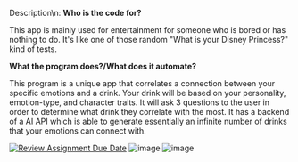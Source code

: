 Description\n:
**Who is the code for?**

This app is mainly used for entertainment for someone who is bored or has nothing to do. It's like one of those random "What is your Disney Princess?" kind of tests.

**What the program does?/What does it automate?**

This program is a unique app that correlates a connection between your specific emotions and a drink. Your drink will be based on your personality, emotion-type, and character traits. It will ask 3 questions to the user in order to determine what drink they correlate with the most. It has a backend of a AI API which is able to generate essentially an infinite number of drinks that your emotions can connect with. 

[![Review Assignment Due Date](https://classroom.github.com/assets/deadline-readme-button-22041afd0340ce965d47ae6ef1cefeee28c7c493a6346c4f15d667ab976d596c.svg)](https://classroom.github.com/a/Y49tTL6w)
![image](https://github.com/user-attachments/assets/017c3814-4514-4b9f-9ff8-16273f2a9191)
![image](https://github.com/user-attachments/assets/9f36a324-9540-4495-8436-b8a02b38fb6a)
